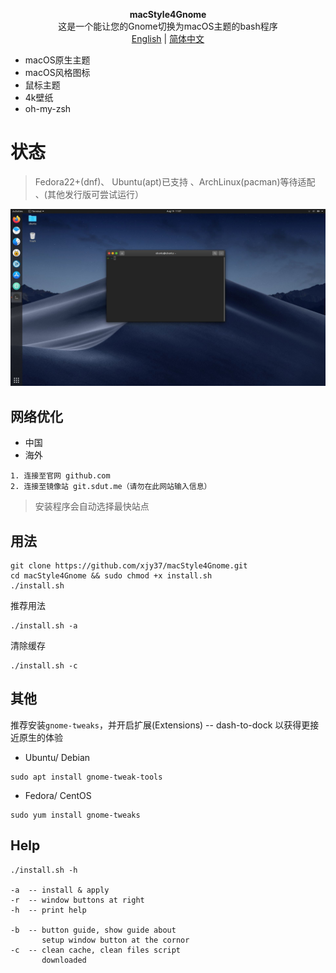 <p align="center"><strong>macStyle4Gnome</strong>
</br>
这是一个能让您的Gnome切换为macOS主题的bash程序
</br>
<a href="./README.md">English</a> | <a href="./README_zh_CN.md">简体中文</a>
</p>
</p>

+ macOS原生主题
+ macOS风格图标
+ 鼠标主题
+ 4k壁纸
+ oh-my-zsh

# 状态
> Fedora22+(dnf)、 Ubuntu(apt)已支持  、ArchLinux(pacman)等待适配 、(其他发行版可尝试运行）

![sample](./sample.jpg)

## 网络优化
+ 中国
+ 海外
```
1. 连接至官网 github.com
2. 连接至镜像站 git.sdut.me（请勿在此网站输入信息）
```
> 安装程序会自动选择最快站点

## 用法
```
git clone https://github.com/xjy37/macStyle4Gnome.git
cd macStyle4Gnome && sudo chmod +x install.sh
./install.sh
```
推荐用法
```
./install.sh -a
```
清除缓存
```
./install.sh -c
```

## 其他
推荐安装`gnome-tweaks`，并开启扩展(Extensions) -- dash-to-dock
以获得更接近原生的体验
+ Ubuntu/ Debian
```
sudo apt install gnome-tweak-tools
```
+ Fedora/ CentOS
```
sudo yum install gnome-tweaks
```

## Help
```
./install.sh -h

-a  -- install & apply
-r  -- window buttons at right
-h  -- print help

-b  -- button guide, show guide about
       setup window button at the cornor
-c  -- clean cache, clean files script
       downloaded
```
